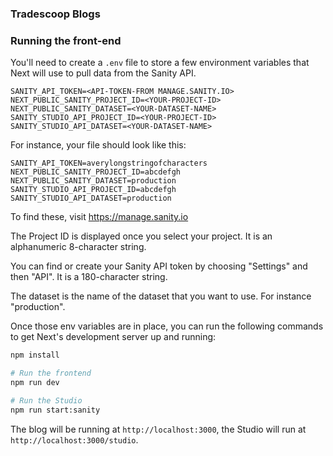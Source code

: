 ### Tradescoop Blogs

### Running the front-end

You'll need to create a `.env` file to store a few environment variables that Next will use to pull data from the Sanity API.

```dotenv
SANITY_API_TOKEN=<API-TOKEN-FROM MANAGE.SANITY.IO>
NEXT_PUBLIC_SANITY_PROJECT_ID=<YOUR-PROJECT-ID>
NEXT_PUBLIC_SANITY_DATASET=<YOUR-DATASET-NAME>
SANITY_STUDIO_API_PROJECT_ID=<YOUR-PROJECT-ID>
SANITY_STUDIO_API_DATASET=<YOUR-DATASET-NAME>
```

For instance, your file should look like this:

```dotenv
SANITY_API_TOKEN=averylongstringofcharacters
NEXT_PUBLIC_SANITY_PROJECT_ID=abcdefgh
NEXT_PUBLIC_SANITY_DATASET=production
SANITY_STUDIO_API_PROJECT_ID=abcdefgh
SANITY_STUDIO_API_DATASET=production
```

To find these, visit https://manage.sanity.io

The Project ID is displayed once you select your project. It is an alphanumeric 8-character string.

You can find or create your Sanity API token by choosing "Settings" and then "API". It is a 180-character string.

The dataset is the name of the dataset that you want to use. For instance "production".

Once those env variables are in place, you can run the following commands to get Next's development server up and running:

```bash
npm install

# Run the frontend
npm run dev

# Run the Studio
npm run start:sanity
```

The blog will be running at `http://localhost:3000`, the Studio will run at `http://localhost:3000/studio`.
